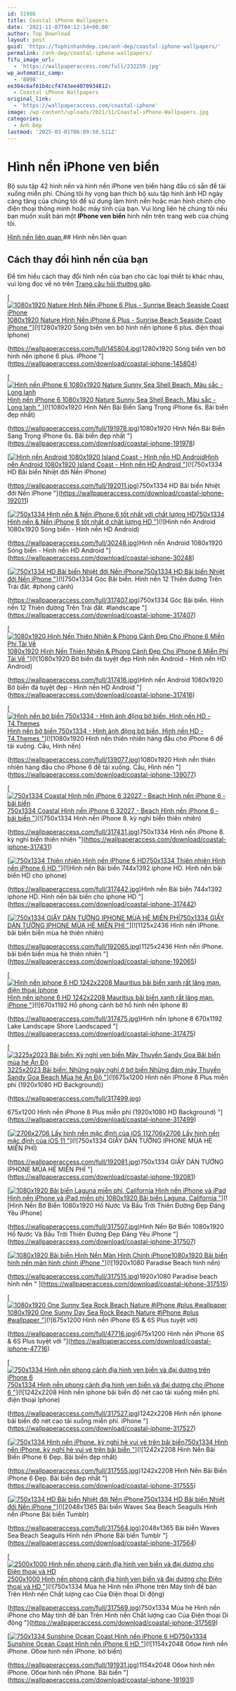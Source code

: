 ```yaml
---
id: 31986
title: Coastal iPhone Wallpapers
date: '2021-11-07T04:12:14+00:00'
author: Top Download
layout: post
guid: 'https://Tophinhanhdep.com/anh-dep/coastal-iphone-wallpapers/'
permalink: /anh-dep/coastal-iphone-wallpapers/
fifu_image_url:
  - 'https://wallpaperaccess.com/full/232259.jpg'
wp_automatic_camp:
  - '8098'
ee304c6af61b4ccf4743ee4070934812:
  - Coastal iPhone Wallpapers
original_link:
  - 'https://wallpaperaccess.com/coastal-iphone'
image: /wp-content/uploads/2021/11/Coastal-iPhone-Wallpapers.jpg
categories:
  - Ảnh Đẹp
lastmod: '2025-03-01T06:09:50.511Z'
---
```

# Hình nền iPhone ven biển

Bộ sưu tập 42 hình nền và hình nền iPhone ven biển hàng đầu có sẵn để tải xuống miễn phí. Chúng tôi hy vọng bạn thích bộ sưu tập hình ảnh HD ngày càng tăng của chúng tôi để sử dụng làm hình nền hoặc màn hình chính cho điện thoại thông minh hoặc máy tính của bạn. Vui lòng liên hệ chúng tôi nếu bạn muốn xuất bản một **IPhone ven biển** hình nền trên trang web của chúng tôi.

[Hình nền liên quan ](#related) ## Hình nền liên quan

## Cách thay đổi hình nền của bạn

Để tìm hiểu cách thay đổi hình nền của bạn cho các loại thiết bị khác nhau, vui lòng đọc về nó trên [Trang câu hỏi thường gặp](https://tophinhanhdep.com/faq/).

  
[[![1080x1920 Nature Hình Nền iPhone 6 Plus - Sunrise Beach Seaside Coast iPhone](https://wallpaperaccess.com/full/232259.jpg)1080x1920 Nature Hình Nền iPhone 6 Plus - Sunrise Beach Seaside Coast iPhone "](https://wallpaperaccess.com/download/coastal-iphone-232259)](![1280x1920 Sóng biển ven bờ hình nền iphone 6 plus.  điện thoại Iphone)

(https://wallpaperaccess.com/full/145804.jpg)1280x1920 Sóng biển ven bờ hình nền iphone 6 plus. iPhone "](https://wallpaperaccess.com/download/coastal-iphone-145804)

[[![Hình nền iPhone 6 1080x1920 Nature Sunny Sea Shell Beach.  Màu sắc - Long lanh](https://wallpaperaccess.com/full/30252.jpg)Hình nền iPhone 6 1080x1920 Nature Sunny Sea Shell Beach. Màu sắc - Long lanh " ](https://wallpaperaccess.com/download/coastal-iphone-30252)](![1080x1920 Hình Nền Bãi Biển Sang Trọng iPhone 6s.  Bãi biển đẹp nhất)

(https://wallpaperaccess.com/full/191978.jpg)1080x1920 Hình Nền Bãi Biển Sang Trọng iPhone 6s. Bãi biển đẹp nhất "](https://wallpaperaccess.com/download/coastal-iphone-191978)

[[![Hình nền Android 1080x1920 Island Coast - Hình nền HD Android](https://wallpaperaccess.com/full/317400.jpg)Hình nền Android 1080x1920 Island Coast - Hình nền HD Android "](https://wallpaperaccess.com/download/coastal-iphone-317400)](![750x1334 HD Bãi biển Nhiệt đới Nền iPhone)

(https://wallpaperaccess.com/full/192011.jpg)750x1334 HD Bãi biển Nhiệt đới Nền iPhone "](https://wallpaperaccess.com/download/coastal-iphone-192011)

[[![750x1334 Hình nền & Nền iPhone 6 tốt nhất với chất lượng HD](https://wallpaperaccess.com/full/235587.jpg)750x1334 Hình nền &amp; Nền iPhone 6 tốt nhất ở chất lượng HD "](https://wallpaperaccess.com/download/coastal-iphone-235587)](![Hình nền Android 1080x1920 Sóng biển - Hình nền HD Android)

(https://wallpaperaccess.com/full/30248.jpg)Hình nền Android 1080x1920 Sóng biển - Hình nền HD Android "](https://wallpaperaccess.com/download/coastal-iphone-30248)

[[![750x1334 HD Bãi biển Nhiệt đới Nền iPhone](https://wallpaperaccess.com/full/191974.jpg)750x1334 HD Bãi biển Nhiệt đới Nền iPhone "](https://wallpaperaccess.com/download/coastal-iphone-191974)](![750x1334 Góc Bãi biển.  Hình nền 12 Thiên đường Trên Trái đất.  #phong cảnh)

(https://wallpaperaccess.com/full/317407.jpg)750x1334 Góc Bãi biển. Hình nền 12 Thiên đường Trên Trái đất. #landscape "](https://wallpaperaccess.com/download/coastal-iphone-317407)

[[![1080x1920 Hình Nền Thiên Nhiên & Phong Cảnh Đẹp Cho iPhone 6 Miễn Phí Tải Về](https://wallpaperaccess.com/full/317408.jpg)1080x1920 Hình Nền Thiên Nhiên &amp; Phong Cảnh Đẹp Cho iPhone 6 Miễn Phí Tải Về "](https://wallpaperaccess.com/download/coastal-iphone-317408)](![1080x1920 Bờ biển đá tuyệt đẹp Hình nền Android - Hình nền HD Android)

(https://wallpaperaccess.com/full/317416.jpg)Hình nền Android 1080x1920 Bờ biển đá tuyệt đẹp - Hình nền HD Android "](https://wallpaperaccess.com/download/coastal-iphone-317416)

[[![Hình nền bờ biển 750x1334 - Hình ảnh động bờ biển, Hình nền HD - T4.Themes](https://wallpaperaccess.com/full/317421.jpg)Hình nền bờ biển 750x1334 - Hình ảnh động bờ biển, Hình nền HD - T4.Themes "](https://wallpaperaccess.com/download/coastal-iphone-317421)](![1080x1920 Hình nền thiên nhiên hàng đầu cho iPhone 6 để tải xuống.  Cầu, Hình nền)

(https://wallpaperaccess.com/full/139077.jpg)1080x1920 Hình nền thiên nhiên hàng đầu cho iPhone 6 để tải xuống. Cầu, Hình nền "](https://wallpaperaccess.com/download/coastal-iphone-139077)

[[![750x1334 Coastal Hình nền iPhone 6 32027 - Beach Hình nền iPhone 6 - bãi biển](https://wallpaperaccess.com/full/317429.jpg)750x1334 Coastal Hình nền iPhone 6 32027 - Beach Hình nền iPhone 6 - bãi biển "](https://wallpaperaccess.com/download/coastal-iphone-317429)](![750x1334 Hình nền iPhone 8.  kỳ nghỉ biển thiên nhiên)

(https://wallpaperaccess.com/full/317431.jpg)750x1334 Hình nền iPhone 8. kỳ nghỉ biển thiên nhiên "](https://wallpaperaccess.com/download/coastal-iphone-317431)

[[![750x1334 Thiên nhiên Hình nền iPhone 6 HD](https://wallpaperaccess.com/full/317436.jpg)750x1334 Thiên nhiên Hình nền iPhone 6 HD "](https://wallpaperaccess.com/download/coastal-iphone-317436)](![Hình nền Bãi biển 744x1392 iphone HD.  Hình nền bãi biển HD cho iphone)

(https://wallpaperaccess.com/full/317442.jpg)Hình nền Bãi biển 744x1392 iphone HD. Hình nền bãi biển cho iphone HD "](https://wallpaperaccess.com/download/coastal-iphone-317442)

[[![750x1334 GIẤY DÁN TƯỜNG IPHONE MÙA HÈ MIỄN PHÍ](https://wallpaperaccess.com/full/317443.jpg)750x1334 GIẤY DÁN TƯỜNG IPHONE MÙA HÈ MIỄN PHÍ "](https://wallpaperaccess.com/download/coastal-iphone-317443)](![1125x2436 Hình nền iPhone.  bãi biển biển mùa hè thiên nhiên)

(https://wallpaperaccess.com/full/192065.jpg)1125x2436 Hình nền iPhone. bãi biển biển mùa hè thiên nhiên "](https://wallpaperaccess.com/download/coastal-iphone-192065)

[[![Hình nền iphone 6 HD 1242x2208 Mauritius bãi biển xanh rất lãng mạn.  điện thoại Iphone](https://wallpaperaccess.com/full/317454.jpg)Hình nền iphone 6 HD 1242x2208 Mauritius bãi biển xanh rất lãng mạn. iPhone "](https://wallpaperaccess.com/download/coastal-iphone-317454)](![670x1192 Hồ phong cảnh bờ hồ hình nền Iphone 8)

(https://wallpaperaccess.com/full/317475.jpg)Hình nền Iphone 8 670x1192 Lake Landscape Shore Landscaped "](https://wallpaperaccess.com/download/coastal-iphone-317475)

[[![3225x2023 Bãi biển: Kỳ nghỉ ven biển Mây Thuyền Sandy Goa Bãi biển mùa hè Ấn Độ](https://wallpaperaccess.com/full/317490.jpg)3225x2023 Bãi biển: Những ngày nghỉ ở bờ biển Những đám mây Thuyền Sandy Goa Beach Mùa hè Ấn Độ "](https://wallpaperaccess.com/download/coastal-iphone-317490)](![675x1200 Hình nền iPhone 8 Plus miễn phí (1920x1080 HD Background))

(https://wallpaperaccess.com/full/317499.jpg)

675x1200 Hình nền iPhone 8 Plus miễn phí (1920x1080 HD Background) "](https://wallpaperaccess.com/download/coastal-iphone-317499)

[[![2706x2706 Lấy hình nền mặc định của iOS 11](https://wallpaperaccess.com/full/317501.jpg)2706x2706 Lấy hình nền mặc định của iOS 11 "](https://wallpaperaccess.com/download/coastal-iphone-317501)](![750x1334 GIẤY DÁN TƯỜNG IPHONE MÙA HÈ MIỄN PHÍ)

(https://wallpaperaccess.com/full/192081.jpg)750x1334 GIẤY DÁN TƯỜNG IPHONE MÙA HÈ MIỄN PHÍ "](https://wallpaperaccess.com/download/coastal-iphone-192081)

[[![1080x1920 Bãi biển Laguna miễn phí, California Hình nền iPhone và iPad](https://wallpaperaccess.com/full/313887.jpg)Hình nền iPhone và iPad miễn phí 1080x1920 Bãi biển Laguna, California "](https://wallpaperaccess.com/download/coastal-iphone-313887)](![Hình Nền Bờ Biển 1080x1920 Hồ Nước Và Bầu Trời Thiên Đường Đẹp Đáng Yêu iPhone)

(https://wallpaperaccess.com/full/317507.jpg)Hình Nền Bờ Biển 1080x1920 Hồ Nước Và Bầu Trời Thiên Đường Đẹp Đáng Yêu iPhone "](https://wallpaperaccess.com/download/coastal-iphone-317507)

[[![1080x1920 Bãi biển Hình Nền Màn Hình Chính iPhone](https://wallpaperaccess.com/full/317510.jpg)1080x1920 Bãi biển hình nền màn hình chính iPhone "](https://wallpaperaccess.com/download/coastal-iphone-317510)](![1920x1080 Paradise Beach hình nền)

(https://wallpaperaccess.com/full/317515.jpg)1920x1080 Paradise beach hình nền " ](https://wallpaperaccess.com/download/coastal-iphone-317515)

[[![1080x1920 One Sunny Sea Rock Beach Nature #iPhone #plus #wallpaper](https://wallpaperaccess.com/full/317520.jpg)1080x1920 One Sunny Day Sea Rock Beach Nature #iPhone #plus #wallpaper "](https://wallpaperaccess.com/download/coastal-iphone-317520)](![675x1200 Hình nền iPhone 6S & 6S Plus tuyệt vời)

(https://wallpaperaccess.com/full/47716.jpg)675x1200 Hình nền iPhone 6S &amp; 6S Plus tuyệt vời "](https://wallpaperaccess.com/download/coastal-iphone-47716)

[[![750x1334 Hình nền phong cảnh địa hình ven biển và đại dương trên iPhone 6](https://wallpaperaccess.com/full/317524.jpg)750x1334 Hình nền phong cảnh địa hình ven biển và đại dương cho iPhone 6 "](https://wallpaperaccess.com/download/coastal-iphone-317524)](![1242x2208 Hình nền iphone bãi biển độ nét cao tải xuống miễn phí.  điện thoại Iphone)

(https://wallpaperaccess.com/full/317527.jpg)1242x2208 Hình nền iphone bãi biển độ nét cao tải xuống miễn phí. iPhone "](https://wallpaperaccess.com/download/coastal-iphone-317527)

[[![750x1334 Hình nền iPhone.  kỳ nghỉ hè vui vẻ trên bãi biển](https://wallpaperaccess.com/full/317554.jpg)750x1334 Hình nền iPhone. kỳ nghỉ hè vui vẻ trên bãi biển "](https://wallpaperaccess.com/download/coastal-iphone-317554)](![1242x2208 Hình Nền Bãi Biển iPhone 6 Đẹp.  Bãi biển đẹp nhất)

(https://wallpaperaccess.com/full/317555.jpg)1242x2208 Hình Nền Bãi Biển iPhone 6 Đẹp. Bãi biển đẹp nhất "](https://wallpaperaccess.com/download/coastal-iphone-317555)

[[![750x1334 HD Bãi biển Nhiệt đới Nền iPhone](https://wallpaperaccess.com/full/191924.jpg)750x1334 HD Bãi biển Nhiệt đới Nền iPhone "](https://wallpaperaccess.com/download/coastal-iphone-191924)](![2048x1365 Bãi biển Waves Sea Beach Seagulls Hình nền iPhone Bãi biển Tumblr)

(https://wallpaperaccess.com/full/317564.jpg)2048x1365 Bãi biển Waves Sea Beach Seagulls Hình nền iPhone Bãi biển Tumblr "](https://wallpaperaccess.com/download/coastal-iphone-317564)

[[![2500x1000 Hình nền phong cảnh địa hình ven biển và đại dương cho Điện thoại và HD](https://wallpaperaccess.com/full/317566.jpg)2500x1000 Hình nền phong cảnh địa hình ven biển và đại dương cho Điện thoại và HD "](https://wallpaperaccess.com/download/coastal-iphone-317566)](![750x1334 Mùa hè Hình nền iPhone trên Máy tính để bàn Trên Hình nền Chất lượng cao Của Điện thoại Di động)

(https://wallpaperaccess.com/full/317569.jpg)750x1334 Mùa hè Hình nền iPhone cho Máy tính để bàn Trên Hình nền Chất lượng cao Của Điện thoại Di động "](https://wallpaperaccess.com/download/coastal-iphone-317569)

[[![750x1334 Sunshine Ocean Coast Hình nền iPhone 6 HD](https://wallpaperaccess.com/full/317571.jpg)750x1334 Sunshine Ocean Coast Hình nền iPhone 6 HD "](https://wallpaperaccess.com/download/coastal-iphone-317571)](![1154x2048 Обои hình nền iPhone.  Обои hình nền iPhone.  bờ biển)

(https://wallpaperaccess.com/full/191931.jpg)1154x2048 Обои hình nền iPhone. Обои hình nền iPhone. Bãi biển "](https://wallpaperaccess.com/download/coastal-iphone-191931)
